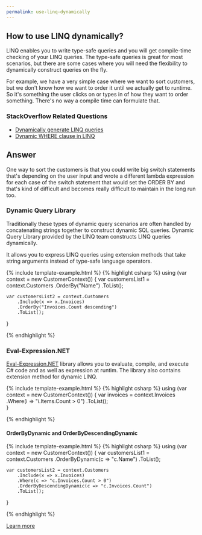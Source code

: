 ```yaml
---
permalink: use-linq-dynamically
---
```


## How to use LINQ dynamically? 

LINQ enables you to write type-safe queries and you will get compile-time checking of your LINQ queries. The type-safe queries is great for most scenarios, but there are some cases where you will need the flexibility to dynamically construct queries on the fly. 

For example, we have a very simple case where we want to sort customers, but we don't know how we want to order it until we actually get to runtime. So it's something the user clicks on or types in of how they want to order something. There's no way a compile time can formulate that.

### StackOverflow Related Questions

- [Dynamically generate LINQ queries](https://stackoverflow.com/questions/9505189/dynamically-generate-linq-queries)
- [Dynamic WHERE clause in LINQ]()

## Answer

One way to sort the customers is that you could write big switch statements that's depending on the user input and wrote a different lambda expression for each case of the switch statement that would set the ORDER BY and that's kind of difficult and becomes really difficult to maintain in the long run too.

### Dynamic Query Library

Traditionally these types of dynamic query scenarios are often handled by concatenating strings together to construct dynamic SQL queries. Dynamic Query Library provided by the LINQ team constructs LINQ queries dynamically.

It allows you to express LINQ queries using extension methods that take string arguments instead of type-safe language operators.  

{% include template-example.html %} 
{% highlight csharp %}
using (var context = new CustomerContext())
{
    var customersList1 = context.Customers
        .OrderBy("Name")
        .ToList();
    
    var customersList2 = context.Customers
        .Include(x => x.Invoices)
        .OrderBy("Invoices.Count descending")
        .ToList();    
}

{% endhighlight %}

### Eval-Expression.NET

[Eval-Expression.NET](https://github.com/zzzprojects/Eval-Expression.NET) library allows you to evaluate, compile, and execute C# code and as well as expression at runtim. The library also contains extension method for dynamic LINQ.

{% include template-example.html %} 
{% highlight csharp %}
using (var context = new CustomerContext())
{
    var invoices = context.Invoices
        .Where(i => "i.Items.Count > 0")
        .ToList();    
}

{% endhighlight %}

#### OrderByDynamic and OrderByDescendingDynamic

{% include template-example.html %} 
{% highlight csharp %}
using (var context = new CustomerContext())
{
    var customersList1 = context.Customers
        .OrderByDynamic(c => "c.Name")
        .ToList();
    
    var customersList2 = context.Customers
        .Include(x => x.Invoices)
        .Where(c => "c.Invoices.Count > 0")
        .OrderByDescendingDynamic(c => "c.Invoices.Count")
        .ToList();    
}

{% endhighlight %}

[Learn more](https://github.com/zzzprojects/Eval-Expression.NET/wiki/LINQ-Dynamic)